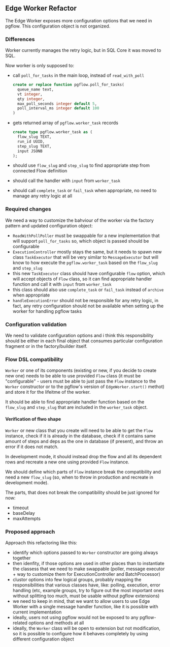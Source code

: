 ## Edge Worker Refactor

The Edge Worker exposes more configuration options that we need in pgflow.
This configuration object is not organized.

### Differences

Worker currently manages the retry logic, but in SQL Core it was moved to SQL.

Now worker is only supposed to:

- call `poll_for_tasks` in the main loop, instead of `read_with_poll`

  ```sql
  create or replace function pgflow.poll_for_tasks(
    queue_name text,
    vt integer,
    qty integer,
    max_poll_seconds integer default 5,
    poll_interval_ms integer default 100
  )
  ```

- gets returned array of `pgflow.worker_task` records 

  ```sql
  create type pgflow.worker_task as (
    flow_slug TEXT,
    run_id UUID,
    step_slug TEXT,
    input JSONB
  );
  ```

- should use `flow_slug` and `step_slug` to find appropriate step from connected Flow definition
- should call the handler with `input` from `worker_task`
- should call `complete_task` or `fail_task` when appropriate, no need to manage any retry logic at all

### Required changes

We need a way to customize the bahviour of the worker via the factory pattern and updated configuration
object:

- `ReadWithPollPoller` must be swappable for a new implementation that will support `poll_for_tasks`
  so, which object is passed should be configurable
- `ExecutionController` mostly stays the same, but it needs to spawn new class `TaskExecutor` that will
  be very similar to `MessageExecutor` but will know to how execute the `pgflow.worker_task`
  based on the `flow_slug` and `step_slug`
- this new `TaskExecutor` class should have configurable `flow` option, which will accept objects of `Flow` class,
  so it can find appropriate handler function and call it with `input` from `worker_task`
- this class should also use `complete_task` or `fail_task` instead of `archive` when appropriate
- `handleExecutionError` should not be responsible for any retry logic, in fact, any retry configuration should
  not be available when setting up the worker for handling pgflow tasks

### Configuration validation

We need to validate configuration options and i think this responsibility should
be either in each final object that consumes particular configuration fragment
or in the factory/builder itself.

### Flow DSL compatibility

`Worker` or one of its components (existing or new, if you decide to create new one)
needs to be able to use provided `Flow` class (it must be "configurable" - users must be able
to just pass the `Flow` instance to the `Worker` constructor or to the pgflow's version
of `EdgeWorker.start()` methot) and store it for the lifeitme of the worker.

It should be able to find appropriate handler function based on the `flow_slug` and `step_slug`
that are included in the `worker_task` object.

#### Verification of flwo shape

`Worker` or new class that you create will need to be able to get the `Flow` instance,
check if it is already in the database, check if it contains same amount of steps and deps
as the one in database (if present), and throw an error if it does not match.

In development mode, it should instead drop the flow and all its dependent rows
and recreate a new one using provided `Flow` instance.

We should define which parts of `Flow` instance break the compatibility and need
a new `flow_slug` (so, when to throw in production and recreate in development mode).

The parts, that does not break the compatibility should be just ignored for now:

- timeout
- baseDelay
- maxAttempts

### Proposed approach

Approach this refactoring like this:

- identify which options passed to `Worker` constructor are going always together
- then idenfity, if those options are used in other places than to instantiate 
  the classess that we need to make swappable 
  (poller, message executor + way to customize them for ExecutionController and BatchProcessor)
- clustor options into few logical groups, probably mapping the responsibilities that various
  classes have, like: polling, execution, error handling (etc, example groups, try to figure out
  the most important ones without splitting too much, must be usable without pgflow extensions)
- we need to keep in mind, that we want to allow users to use Edge Worker with a single
  message handler function, like it is possible with current implementation
- ideally, users not using pgflow would not be exposed to any pgflow-related options and methods at all
- ideally, the `Worker` class will be open to extension but not modification, so it is possible
  to configure how it behaves completely by using different configuration object


